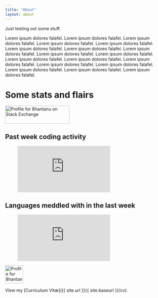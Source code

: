 ```yaml
---
title: "About"
layout: about
---
```


Just testing out some stuff.

Lorem ipsum dolores falafel. Lorem ipsum dolores falafel. Lorem ipsum dolores falafel. Lorem ipsum dolores falafel. Lorem ipsum dolores falafel. Lorem ipsum dolores falafel. Lorem ipsum dolores falafel. Lorem ipsum dolores falafel. Lorem ipsum dolores falafel. Lorem ipsum dolores falafel. Lorem ipsum dolores falafel. Lorem ipsum dolores falafel. Lorem ipsum dolores falafel. Lorem ipsum dolores falafel. Lorem ipsum dolores falafel. Lorem ipsum dolores falafel. Lorem ipsum dolores falafel. Lorem ipsum dolores falafel. 

<h1>Some stats and flairs</h1>

<a href="https://stackexchange.com/users/8607331">
<img src="https://stackexchange.com/users/flair/8607331.png?theme=clean" width="208" height="58" alt="Profile for 8hantanu on Stack Exchange" title="Profile for 8hantanu on Stack Exchange">
</a>

<h2>Past week coding activity</h2>
<figure><embed src="https://wakatime.com/share/@8hantanu/f00c4644-2da6-4ea8-9b38-44a180c98d55.svg">
</figure>

<h2>Languages meddled with in the last week</h2>
<figure>
<embed src="https://wakatime.com/share/@8hantanu/96a3a1dd-21db-457f-8773-5821b19520dd.svg"></figure>

<a href="https://stackexchange.com/users/8607331">
<img src="https://projecteuler.net/profile/8hantanu.png" height="58" alt="Profile for 8hantanu on Project Euler" title="Profile for 8hantanu on Project Euler">
</a>

View my [Curriculum Vitæ]({{ site.url }}{{ site.baseurl }}/cv).
